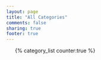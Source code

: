 ```yaml
---
layout: page
title: "All Categories"
comments: false
sharing: true
footer: true
---
```



<ul id="category-list">{% category_list counter:true %}</ul>

